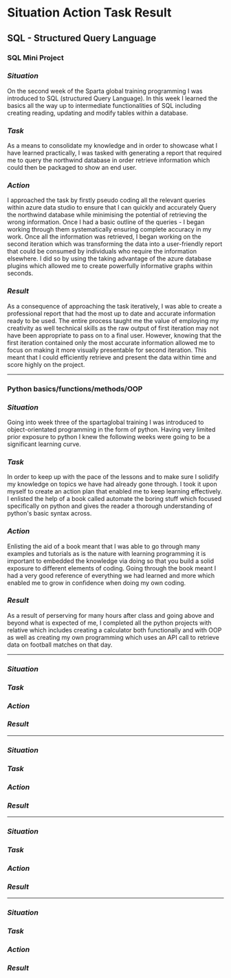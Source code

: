 # Situation Action Task Result

## SQL - Structured Query Language

### SQL Mini Project

### ***Situation***

On the second week of the Sparta global training programming I was introduced to SQL (structured Query Language). In this week I learned the basics all the way up to intermediate functionalities of SQL including creating reading, updating and modify tables within a database.

### ***Task***

As a means to consolidate my knowledge and in order to showcase what I have learned practically, I was tasked with generating a report that required me to query the northwind database in order retrieve information which could then be packaged to show an end user.  

### ***Action***

I approached the task by firstly pseudo coding all the relevant queries within azure data studio to ensure that I can quickly and accurately Query the northwind database while minimising the potential of retrieving the wrong information. Once I had a basic outline of the queries - I began working through them systematically ensuring complete accuracy in my work. Once all the information was retrieved, I began working on the second iteration which was transforming the data into a user-friendly report that could be consumed by individuals who require the information elsewhere. I did so by using the taking advantage of the azure database plugins which allowed me to create powerfully informative graphs within seconds.  

### ***Result***

As a consequence of approaching the task iteratively, I was able to create a professional report that had the most up to date and accurate information ready to be used. The entire process taught me the value of employing my creativity as well technical skills as the raw output of first iteration may not have been appropriate to pass on to a final user. However,  knowing that the first iteration contained only the most accurate information allowed me to focus on making it more visually presentable for second iteration. This meant that I could efficiently retrieve and present the data within time and score highly on the project.


---

### Python basics/functions/methods/OOP

### ***Situation***

Going into week three of the spartaglobal training I was introduced to object-orientated programming in the form of python. Having very limited prior exposure to python I knew the following weeks were going to be a significant learning curve.  

### ***Task***

In order to keep up with the pace of the lessons and to make sure I solidify my knowledge on topics we have had already gone through. I took it upon myself to create an action plan that enabled me to keep learning effectively. I enlisted the help of a book called automate the boring stuff which focused specifically on python and gives the reader a thorough understanding of python's basic syntax across.

### ***Action***

Enlisting the aid of a book meant that I was able to go through many examples and tutorials as is the nature with learning programming it is important to embedded the knowledge via doing so that you build a solid exposure to different elements of coding. Going through the book meant I had a very good reference of everything we had learned and more which enabled me to grow in confidence when doing my own coding.

### ***Result***

As a result of perserving for many hours after class and going above and beyond what is expected of me, I completed all the python projects with relative which includes creating a calculator both functionally and with OOP as well as creating my own programming which uses an API call to retrieve data on football matches on that day.


---

###

### ***Situation***

### ***Task***

### ***Action***

### ***Result***


---

###

### ***Situation***

### ***Task***

### ***Action***

### ***Result***


---

###

### ***Situation***

### ***Task***

### ***Action***

### ***Result***


---

###

### ***Situation***

### ***Task***

### ***Action***

### ***Result***
